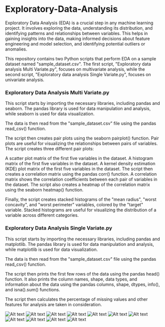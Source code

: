 # Exploratory-Data-Analysis
Exploratory Data Analysis (EDA) is a crucial step in any machine learning project. It involves exploring the data, understanding its distribution, and identifying patterns and relationships between variables. This helps in gaining insights into the data, making informed decisions about feature engineering and model selection, and identifying potential outliers or anomalies.

This repository contains two Python scripts that perform EDA on a sample dataset named "sample_dataset.csv". The first script, "Exploratory data analysis Multi Variate.py", focuses on multivariate analysis, while the second script, "Exploratory data analysis Single Variate.py", focuses on univariate analysis.

### Exploratory Data Analysis Multi Variate.py

This script starts by importing the necessary libraries, including pandas and seaborn. The pandas library is used for data manipulation and analysis, while seaborn is used for data visualization.

The data is then read from the "sample_dataset.csv" file using the pandas read_csv() function.

The script then creates pair plots using the seaborn pairplot() function. Pair plots are useful for visualizing the relationships between pairs of variables. The script creates three different pair plots:

A scatter plot matrix of the first five variables in the dataset.
A histogram matrix of the first five variables in the dataset.
A kernel density estimation (KDE) plot matrix of the first five variables in the dataset.
The script then creates a correlation matrix using the pandas corr() function. A correlation matrix shows the correlation coefficients between each pair of variables in the dataset. The script also creates a heatmap of the correlation matrix using the seaborn heatmap() function.

Finally, the script creates stacked histograms of the "mean radius", "worst concavity", and "worst perimeter" variables, colored by the "target" variable. Stacked histograms are useful for visualizing the distribution of a variable across different categories.

### Exploratory Data Analysis Single Variate.py

This script starts by importing the necessary libraries, including pandas and matplotlib. The pandas library is used for data manipulation and analysis, while matplotlib is used for data visualization.

The data is then read from the "sample_dataset.csv" file using the pandas read_csv() function.

The script then prints the first few rows of the data using the pandas head() function. It also prints the column names, shape, data types, and information about the data using the pandas columns, shape, dtypes, info(), and isna().sum() functions.

The script then calculates the percentage of missing values and other features for analysis are taken in consideration.

![Alt text](<ScreenShot/Missing Values Percentage.png>) ![Alt text](ScreenShot/BoxPlot.png) ![Alt text](<ScreenShot/HeatMap Absolute.png>) ![Alt text](ScreenShot/HeatMap.png) ![Alt text](ScreenShot/Histogram.png) ![Alt text](ScreenShot/PairPlot-2.png) ![Alt text](ScreenShot/PairPlot.png) ![Alt text](<ScreenShot/Stacked Histogram.png>) ![Alt text](ScreenShot/Sweetviz.jpeg) ![Alt text](ScreenShot/ydata_profiling_first_5.jpeg) ![Alt text](ScreenShot/ydata_profiling_full.jpeg)
